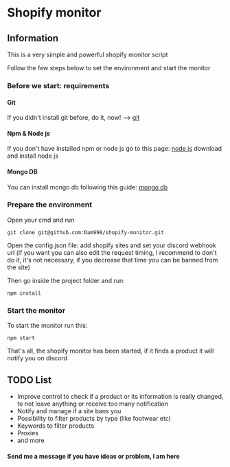 # Shopify monitor

## Information
This is a very simple and powerful shopify monitor script

Follow the few steps below to set the environment and start the monitor

### Before we start: requirements

#### Git

If you didn't install git before, do it, now! --> [git](https://git-scm.com/downloads)

#### Npm & Node js

If you don't have installed npm or node js go to this page: [node js](https://nodejs.org/it/download/) download and install node js

#### Mongo DB

You can install mongo db following this guide: [mongo db](https://docs.mongodb.com/manual/administration/install-community/)

### Prepare the environment

Open your cmd and run

```node
git clone git@github.com:Dam998/shopify-monitor.git
```

Open the config.json file: add shopify sites and set your discord webhook url (if you want you can also edit the request timing, I recommend to don't do it, it's not necessary, if you decrease that time you can be banned from the site)

Then go inside the project folder and run:

```node
npm install
```

### Start the monitor

To start the monitor run this:

```node
npm start
```

That's all, the shopify monitor has been started, if it finds a product it will notify you on discord

## TODO List

* Improve control to check if a product or its information is really changed, to not leave anything or receive too many notification
* Notify and manage if a site bans you
* Possibility to filter products by type (like footwear etc)
* Keywords to filter products
* Proxies
* and more


#### Send me a message if you have ideas or problem, I am here
